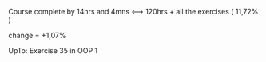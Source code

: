 Course complete by 14hrs and 4mns <--> 120hrs + all the exercises ( 11,72% ) 

change = +1,07%

UpTo: Exercise 35 in OOP 1
